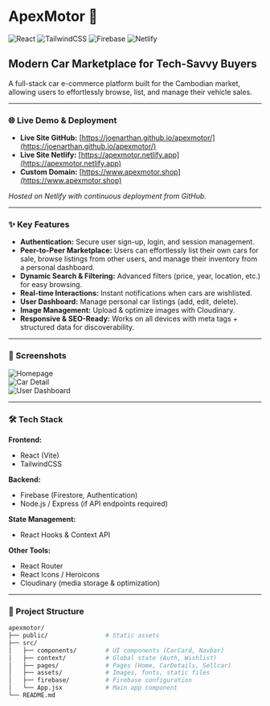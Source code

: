 # ApexMotor 🚗

![React](https://img.shields.io/badge/React-20232A?style=for-the-badge&logo=react&logoColor=61DAFB)
![TailwindCSS](https://img.shields.io/badge/TailwindCSS-38B2AC?style=for-the-badge&logo=tailwind-css&logoColor=white)
![Firebase](https://img.shields.io/badge/Firebase-039BE5?style=for-the-badge&logo=firebase)
![Netlify](https://img.shields.io/badge/Netlify-00C7B7?style=for-the-badge&logo=netlify&logoColor=white)

## Modern Car Marketplace for Tech-Savvy Buyers

A full-stack car e-commerce platform built for the Cambodian market, allowing users to effortlessly browse, list, and manage their vehicle sales.

---

### 🌐 Live Demo & Deployment

- **Live Site GitHub:** [https://joenarthan.github.io/apexmotor/](https://joenarthan.github.io/apexmotor/)  
- **Live Site Netlify:** [https://apexmotor.netlify.app](https://apexmotor.netlify.app)  
- **Custom Domain:** [https://www.apexmotor.shop](https://www.apexmotor.shop)  

_Hosted on Netlify with continuous deployment from GitHub._

---

### ✨ Key Features

- **Authentication:** Secure user sign-up, login, and session management.  
- **Peer-to-Peer Marketplace:** Users can effortlessly list their own cars for sale, browse listings from other users, and manage their inventory from a personal dashboard.
- **Dynamic Search & Filtering:** Advanced filters (price, year, location, etc.) for easy browsing.  
- **Real-time Interactions:** Instant notifications when cars are wishlisted.  
- **User Dashboard:** Manage personal car listings (add, edit, delete).  
- **Image Management:** Upload & optimize images with Cloudinary.  
- **Responsive & SEO-Ready:** Works on all devices with meta tags + structured data for discoverability.  

---

### 📸 Screenshots

![Homepage](./assets/screenshots/home.png)  
![Car Detail](./assets/screenshots/cardetail.png)  
![User Dashboard](./assets/screenshots/dashboard.png)  

---

### 🛠️ Tech Stack

**Frontend:**  

- React (Vite)  
- TailwindCSS  

**Backend:**  

- Firebase (Firestore, Authentication)  
- Node.js / Express (if API endpoints required)  

**State Management:**  

- React Hooks & Context API  

**Other Tools:**  

- React Router  
- React Icons / Heroicons  
- Cloudinary (media storage & optimization)  

---

### 📂 Project Structure

```bash
apexmotor/
├── public/                # Static assets
├── src/
│   ├── components/        # UI components (CarCard, Navbar)
│   ├── context/           # Global state (Auth, Wishlist)
│   ├── pages/             # Pages (Home, CarDetails, Sellcar)
│   ├── assets/            # Images, fonts, static files
│   ├── firebase/          # Firebase configuration
│   └── App.jsx            # Main app component
└── README.md
